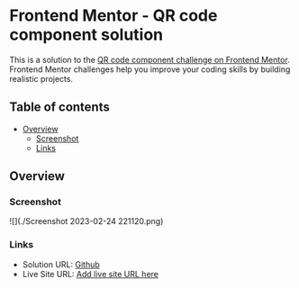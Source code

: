 # Frontend Mentor - QR code component solution

This is a solution to the [QR code component challenge on Frontend Mentor](https://www.frontendmentor.io/challenges/qr-code-component-iux_sIO_H). Frontend Mentor challenges help you improve your coding skills by building realistic projects. 

## Table of contents

- [Overview](#overview)
  - [Screenshot](#screenshot)
  - [Links](#links)

## Overview

### Screenshot

![](./Screenshot 2023-02-24 221120.png)

### Links

- Solution URL: [Github](https://github.com/nymr-05/qrCodeComponent)
- Live Site URL: [Add live site URL here](https://your-live-site-url.com)